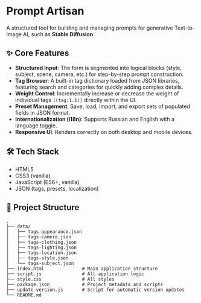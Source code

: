 # Prompt Artisan

A structured tool for building and managing prompts for generative Text-to-Image AI, such as **Stable Diffusion**.

## ✨ Core Features
- **Structured Input**: The form is segmented into logical blocks (style, subject, scene, camera, etc.) for step-by-step prompt construction.  
- **Tag Browser**: A built-in tag dictionary loaded from JSON libraries, featuring search and categories for quickly adding complex details.  
- **Weight Control**: Incrementally increase or decrease the weight of individual tags `((tag:1.1))` directly within the UI.  
- **Preset Management**: Save, load, import, and export sets of populated fields in JSON format.  
- **Internationalization (i18n)**: Supports Russian and English with a language toggle.  
- **Responsive UI**: Renders correctly on both desktop and mobile devices.  

## 🛠 Tech Stack
- HTML5  
- CSS3 (vanilla)  
- JavaScript (ES6+, vanilla)  
- JSON (tags, presets, localization)  

## 📂 Project Structure
```text
.
├── data/
│   ├── tags-appearance.json
│   ├── tags-camera.json
│   ├── tags-clothing.json
│   ├── tags-lighting.json
│   ├── tags-location.json
│   ├── tags-style.json
│   └── tags-subject.json
├── index.html              # Main application structure
├── script.js               # All application logic
├── style.css               # All styles
├── package.json            # Project metadata and scripts
├── update-version.js       # Script for automatic version updates
└── README.md
